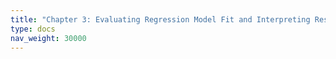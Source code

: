 ```yaml
---
title: "Chapter 3: Evaluating Regression Model Fit and Interpreting Results"
type: docs
nav_weight: 30000
---
```

